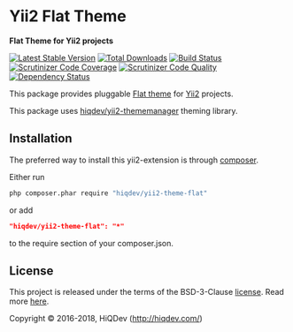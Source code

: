# Yii2 Flat Theme

**Flat Theme for Yii2 projects**

[![Latest Stable Version](https://poser.pugx.org/hiqdev/yii2-theme-flat/v/stable)](https://packagist.org/packages/hiqdev/yii2-theme-flat)
[![Total Downloads](https://poser.pugx.org/hiqdev/yii2-theme-flat/downloads)](https://packagist.org/packages/hiqdev/yii2-theme-flat)
[![Build Status](https://img.shields.io/travis/hiqdev/yii2-theme-flat.svg)](https://travis-ci.org/hiqdev/yii2-theme-flat)
[![Scrutinizer Code Coverage](https://img.shields.io/scrutinizer/coverage/g/hiqdev/yii2-theme-flat.svg)](https://scrutinizer-ci.com/g/hiqdev/yii2-theme-flat/)
[![Scrutinizer Code Quality](https://img.shields.io/scrutinizer/g/hiqdev/yii2-theme-flat.svg)](https://scrutinizer-ci.com/g/hiqdev/yii2-theme-flat/)
[![Dependency Status](https://www.versioneye.com/php/hiqdev:yii2-theme-flat/dev-master/badge.svg)](https://www.versioneye.com/php/hiqdev:yii2-theme-flat/dev-master)

This package provides pluggable [Flat theme] for [Yii2] projects.

This package uses [hiqdev/yii2-thememanager] theming library.

[flat theme]:   https://shapebootstrap.net/item/1524965-flat-theme-free-responsive-multipurpose-site-template/comments
[yii2]:         http://yiiframework.com/
[hiqdev/yii2-thememanager]: https://github.com/hiqdev/yii2-thememanager

## Installation

The preferred way to install this yii2-extension is through [composer](http://getcomposer.org/download/).

Either run

```sh
php composer.phar require "hiqdev/yii2-theme-flat"
```

or add

```json
"hiqdev/yii2-theme-flat": "*"
```

to the require section of your composer.json.

## License

This project is released under the terms of the BSD-3-Clause [license](LICENSE).
Read more [here](http://choosealicense.com/licenses/bsd-3-clause).

Copyright © 2016-2018, HiQDev (http://hiqdev.com/)
